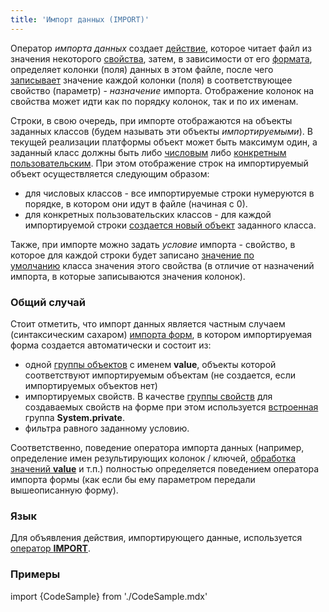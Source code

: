 ```yaml
---
title: 'Импорт данных (IMPORT)'
---
```


Оператор *импорта данных* создает [действие](Действия.md), которое читает файл из значения некоторого [свойства](Свойства.md), затем, в зависимости от его [формата](Структурированное_представление.md), определяет колонки (поля) данных в этом файле, после чего [записывает](Изменение_свойства_CHANGE.md) значение каждой колонки (поля) в соответствующее свойство (параметр) - *назначение* импорта. Отображение колонок на свойства может идти как по порядку колонок, так и по их именам.

Строки, в свою очередь, при импорте отображаются на объекты заданных классов (будем называть эти объекты *импортируемыми*). В текущей реализации платформы объект может быть максимум один, а заданный класс должны быть либо [числовым](Встроенные_классы.md) либо [конкретным пользовательским](Пользовательские_классы.md#абстрактные-классы). При этом отображение строк на импортируемый объект осуществляется следующим образом:

-   для числовых классов - все импортируемые строки нумеруются в порядке, в котором они идут в файле (начиная с 0).
-   для конкретных пользовательских классов - для каждой импортируемой строки [создается новый объект](Добавление_объектов_NEW.md) заданного класса.

Также, при импорте можно задать *условие* импорта - свойство, в которое для каждой строки будет записано [значение по умолчанию](Встроенные_классы.md#значение-по-умолчанию) класса значения этого свойства (в отличие от назначений импорта, в которые записываются значения колонок).

### Общий случай

Стоит отметить, что импорт данных является частным случаем (синтаксическим сахаром) [импорта форм](В_структурированном_представлении_EXPORT_IMPORT.md#импорт-формы), в котором импортируемая форма создается автоматически и состоит из:

-   одной [группы объектов](Структура_формы.md) с именем **value**, объекты которой соответствуют импортируемым объектам (не создается, если импортируемых объектов нет)
-   импортируемых свойств. В качестве [группы свойств](Структура_формы.md#propertygroup-broken) для создаваемых свойств на форме при этом используется [встроенная](Группы_свойств_и_действий.md#встроенные-группы-свойств) группа **System.private**.
-   фильтра равного заданному условию.

Соответственно, поведение оператора импорта данных (например, определение имен результирующих колонок / ключей, [обработка значений **value**](Структурированное_представление.md#предопределенное-значение-value) и т.п.) полностью определяется поведением оператора импорта формы (как если бы ему параметром передали вышеописанную форму).

### Язык

Для объявления действия, импортирующего данные, используется [оператор **IMPORT**](Оператор_IMPORT.md).

### Примеры


import {CodeSample} from './CodeSample.mdx'

<CodeSample url="https://ru-documentation.lsfusion.org/sample?file=ActionSample&block=import"/>
